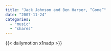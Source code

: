 ```yaml
---
title: "Jack Johnson and Ben Harper, “Gone”"
date: "2007-11-24"
categories:
  - "music"
  - "shares"
---
```


{{< dailymotion x1nadp >}}
